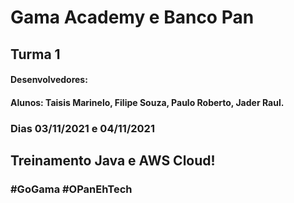 # Gama Academy e Banco Pan

## Turma 1

#### Desenvolvedores: 

#### Alunos: Taisis Marinelo, Filipe Souza, Paulo Roberto, Jader Raul.



### Dias 03/11/2021 e 04/11/2021







## Treinamento Java e AWS Cloud!

### #GoGama #OPanEhTech
